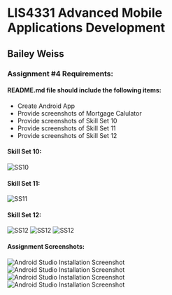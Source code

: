 # LIS4331 Advanced Mobile Applications Development

## Bailey Weiss

### Assignment #4 Requirements:

#### README.md file should include the following items:
- Create Android App 
- Provide screenshots of Mortgage Calulator 
- Provide screenshots of Skill Set 10 
- Provide screenshots of Skill Set 11
- Provide screenshots of Skill Set 12

#### Skill Set 10:
![SS10](img/ss10.png)

#### Skill Set 11:
![SS11](img/ss11.png)

#### Skill Set 12:
![SS12](img/ss12a.png)
![SS12](img/ss12b.png)
![SS12](img/ss12c.png)

#### Assignment Screenshots:
![Android Studio Installation Screenshot](img/splash.png)
![Android Studio Installation Screenshot](img/main.png)
![Android Studio Installation Screenshot](img/tryagain.png)
![Android Studio Installation Screenshot](img/final.png)